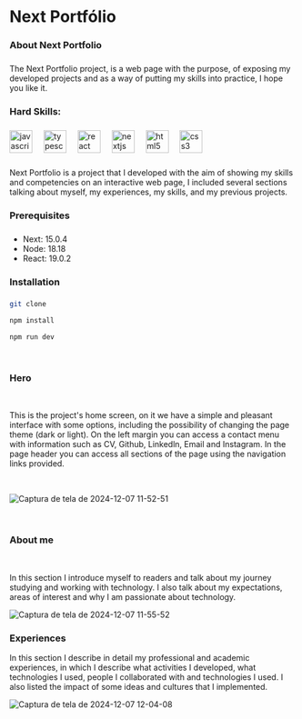 <h1 align="left">Next Portfólio</h1>

###

<h3 align="left">About Next Portfolio</h3>

###

<p align="left">The Next Portfolio project, is a web page with the purpose, of exposing my developed projects and as a way of putting my skills into practice, I hope you like it.</p>

###

<h3 align="left">Hard Skills:</h3>

###


<div align="left">
  <img src="https://cdn.jsdelivr.net/gh/devicons/devicon/icons/javascript/javascript-original.svg" height="40" alt="javascript logo"  />
  <img width="12" />
  <img src="https://cdn.jsdelivr.net/gh/devicons/devicon/icons/typescript/typescript-original.svg" height="40" alt="typescript logo"  />
  <img width="12" />
  <img src="https://cdn.jsdelivr.net/gh/devicons/devicon/icons/react/react-original.svg" height="40" alt="react logo"  />
  <img width="12" />
  <img src="https://cdn.jsdelivr.net/gh/devicons/devicon/icons/nextjs/nextjs-original.svg" height="40" alt="nextjs logo"  />
  <img width="12" />
  <img src="https://cdn.jsdelivr.net/gh/devicons/devicon/icons/html5/html5-original.svg" height="40" alt="html5 logo"  />
  <img width="12" />
  <img src="https://cdn.jsdelivr.net/gh/devicons/devicon/icons/css3/css3-original.svg" height="40" alt="css3 logo"  />
</div>

###

<p align="left">Next Portfolio is a project that I developed with the aim of showing my skills and competencies on an interactive web page, I included several sections talking about myself, my experiences, my skills, and my previous projects.</p>

<h3 align="left">Prerequisites</h3>

###

<ul>
  <li>Next: 15.0.4</li>
  <li>Node: 18.18</li>
  <li>React: 19.0.2</li>
</ul>

###

<h3 align="left">Installation</h3>

###

```bash
git clone
```
```bash
npm install
```
```bash
npm run dev
```
<br>

<h3>Hero</h3>
<br>
<p>This is the project's home screen, on it we have a simple and pleasant interface with some options, including the possibility of changing the page theme (dark or light). On the left margin you can access a contact menu with information such as CV, Github, Linkedln, Email and Instagram. In the page header you can access all sections of the page using the navigation links provided.</p>
<br>

![Captura de tela de 2024-12-07 11-52-51](https://github.com/user-attachments/assets/8c1cff24-20a5-4834-abe4-d5cad11babc2)


<br>
<h3>About me</h3>
<br>

<p>In this section I introduce myself to readers and talk about my journey studying and working with technology. I also talk about my expectations, areas of interest and why I am passionate about technology.</p>

![Captura de tela de 2024-12-07 11-55-52](https://github.com/user-attachments/assets/2de85659-8fe9-41b9-bebe-93c195d2c537)


<h3>Experiences</h3>

<p>In this section I describe in detail my professional and academic experiences, in which I describe what activities I developed, what technologies I used, people I collaborated with and technologies I used. I also listed the impact of some ideas and cultures that I implemented.

</p>

![Captura de tela de 2024-12-07 12-04-08](https://github.com/user-attachments/assets/fd25137c-5cf6-4093-b1e8-9a72e0600274)



